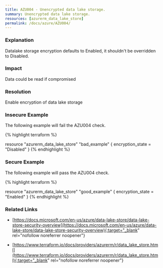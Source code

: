 ```yaml
---
title: AZU004 - Unencrypted data lake storage.
summary: Unencrypted data lake storage. 
resources: [azurerm_data_lake_store] 
permalink: /docs/azure/AZU004/
---
```

### Explanation


Datalake storage encryption defaults to Enabled, it shouldn't be overridden to Disabled.


### Impact
Data could be read if compromised

### Resolution
Enable encryption of data lake storage



### Insecure Example

The following example will fail the AZU004 check.

{% highlight terraform %}

resource "azurerm_data_lake_store" "bad_example" {
	encryption_state = "Disabled"
}
{% endhighlight %}



### Secure Example

The following example will pass the AZU004 check.

{% highlight terraform %}

resource "azurerm_data_lake_store" "good_example" {
	encryption_state = "Enabled"
}
{% endhighlight %}



### Related Links


- [https://docs.microsoft.com/en-us/azure/data-lake-store/data-lake-store-security-overview](https://docs.microsoft.com/en-us/azure/data-lake-store/data-lake-store-security-overview){:target="_blank" rel="nofollow noreferrer noopener"}

- [https://www.terraform.io/docs/providers/azurerm/r/data_lake_store.html](https://www.terraform.io/docs/providers/azurerm/r/data_lake_store.html){:target="_blank" rel="nofollow noreferrer noopener"}


